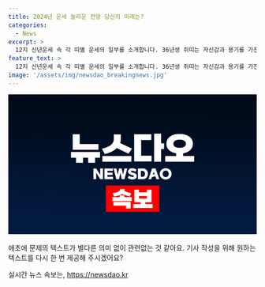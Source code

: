 ```yaml
---
title: 2024년 운세 놀라운 전망 당신의 미래는?
categories:
  - News
excerpt: >
  12지 신년운세 속 각 띠별 운세의 일부를 소개합니다. 36년생 쥐띠는 자신감과 용기를 가진다. 48년생은 바라던 일이 이뤄지고, 60년생은 어려움이 풀립니다. 72년생은 부모님의 은혜를 알아야 하며, 84년생은 새로운 벗도 사귀면 친해집니다. 소, 범, 토끼띠의 사람들에게는 각기 다른 운세가 있으며, 다양한 띠별의 운세를 알아볼 수 있습니다. 최근 뉴스에도 소개된 이 운세들을 확인해보세요.
feature_text: >
  12지 신년운세 속 각 띠별 운세의 일부를 소개합니다. 36년생 쥐띠는 자신감과 용기를 가진다. 48년생은 바라던 일이 이뤄지고, 60년생은 어려움이 풀립니다. 72년생은 부모님의 은혜를 알아야 하며, 84년생은 새로운 벗도 사귀면 친해집니다. 소, 범, 토끼띠의 사람들에게는 각기 다른 운세가 있으며, 다양한 띠별의 운세를 알아볼 수 있습니다. 최근 뉴스에도 소개된 이 운세들을 확인해보세요.
image: '/assets/img/newsdao_breakingnews.jpg'
---
```


<p><img src="/assets/img/newsdao_breakingnews.jpg" alt="pcversion 속보" /></p>

<p>애초에 문제의 텍스트가 별다른 의미 없이 관련없는 것 같아요. 기사 작성을 위해 원하는 텍스트를 다시 한 번 제공해 주시겠어요?</p>
실시간 뉴스 속보는, <a href="https://newsdao.kr" rel="dofollow">https://newsdao.kr</a>


